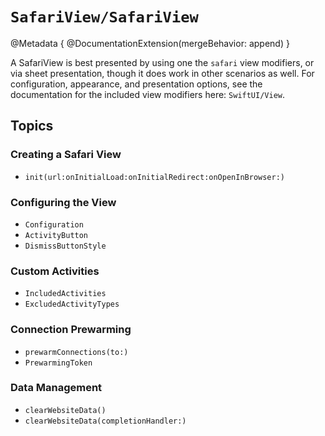 #  ``SafariView/SafariView``

@Metadata {
    @DocumentationExtension(mergeBehavior: append)
}

A SafariView is best presented by using one the `safari` view modifiers, or via sheet presentation, though it does work in other scenarios as well. For configuration, appearance, and presentation options, see the documentation for the included view modifiers here: ``SwiftUI/View``.

## Topics

### Creating a Safari View

- ``init(url:onInitialLoad:onInitialRedirect:onOpenInBrowser:)``

### Configuring the View

- ``Configuration``
- ``ActivityButton``
- ``DismissButtonStyle``

### Custom Activities

- ``IncludedActivities``
- ``ExcludedActivityTypes``

### Connection Prewarming

- ``prewarmConnections(to:)``
- ``PrewarmingToken``

### Data Management

- ``clearWebsiteData()``
- ``clearWebsiteData(completionHandler:)``
